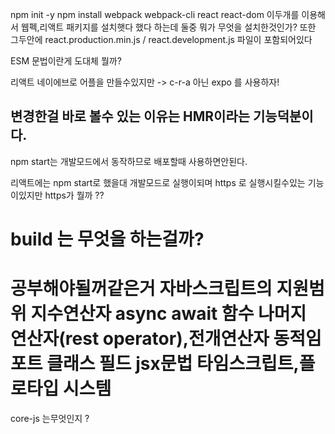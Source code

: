 npm init -y
npm install webpack webpack-cli react react-dom
이두개를 이용해서 웹펙,리액트 패키지를 설치햇다 했다 하는데 둘중 뭐가 무엇을 설치한것인가?
또한 그두안에 react.production.min.js / react.development.js 파일이 포함되어있다

ESM 문법이란게 도대체 뭘까?

리액트 네이에브로 어플을 만들수있지만 -> c-r-a 아닌 expo 를 사용하자!

## 변경한걸 바로 볼수 있는 이유는 HMR이라는 기능덕분이다.

npm start는 개발모드에서 동작하므로 배포할때 사용하면안된다.

리액트에는 npm start로 했을대 개발모드로 실행이되며
https 로 실행시킬수있는 기능이있지만 https가 뭘까 ??

# build 는 무엇을 하는걸까?

공부해야될꺼같은거
자바스크립트의 지원범위
지수연산자
async await 함수
나머지 연산자(rest operator),전개연산자
동적임포트
클래스 필드
jsx문법
타임스크립트,플로타입 시스템
===

core-js 는무엇인지 ?

